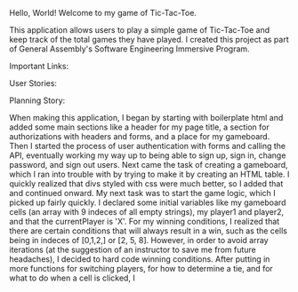 Hello, World! Welcome to my game of Tic-Tac-Toe.

This application allows users to play a simple game of Tic-Tac-Toe and keep track of the total games they have played. I created this project as part of General Assembly's Software Engineering Immersive Program.

Important Links:


User Stories:

Planning Story:

When making this application, I began by starting with boilerplate html and added some main sections like a header for my page title, a section for authorizations with headers and forms, and a place for my gameboard. Then I started the process of user authentication with forms and calling the API, eventually working my way up to being able to sign up, sign in, change password, and sign out users. Next came the task of creating a gameboard, which I ran into trouble with by trying to make it by creating an HTML table. I quickly realized that divs styled with css were much better, so I added that and continued onward.
My next task was to start the game logic, which I picked up fairly quickly. I declared some initial variables like my gameboard cells (an array with 9 indeces of all empty strings), my player1 and player2, and that the currentPlayer is 'X'. For my winning conditions, I realized that there are certain conditions that will always result in a win, such as the cells being in indeces of [0,1,2,] or [2, 5, 8]. However, in order to avoid array iterations (at the suggestion of an instructor to save me from future headaches), I decided to hard code winning conditions. After putting in more functions for switching players, for how to determine a tie, and for what to do when a cell is clicked, I 















<!-- I'm sure you have heard of Tic-Tac-Toe before, but if you haven't then the rules are simple. Follow the on-screen instructions and try to make three in a row of either X's or O's.
The first player to go will always be player 1, who is represented by X's. Each player will go one time, and eventually there will either be a winner with three in a row, or it will be a tie with no one winning.

This project had a lot of 'firsts' for me. It was my very first web application made from scratch, my first time making API calls to a server on my own, and my first time having complete control over what my final product could look like (after meeting the minimum spec requirements of course). Learning coding, especially in an accelerated course, is not easy. This project was the biggest learning curve I have ever experienced, but I am happy that I made it through and proud of what I have been able to accomplish with only three weeks of experience.

When making this game, I started out first with a wireframe and user stories. I wanted my game to be visually appealing, simple to navigate, and I wanted it to be able to keep users interested by displaying player statistics such as a total games and total wins. To see my original wireframe for the project, you may view it at https://imgur.com/gallery/WJb6ZAl. While my final product did not end up lookly totally the way I expected, I like how my vision of the final product changed and I think with the time I was given it was a success.

Once it was time to start the game, I began by starting with boilerplate html and added some main sections like a header for my page title, a section for authorizations with headers and forms, and a place for my gameboard. Then I started the process of user authentication with forms and calling the API, eventually working my way up to being able to sign up, sign in, change password, and sign out users. Next came the task of creating a gameboard, which I ran into trouble with by trying to make it by creating an HTML table. I quickly realized that divs styled with css were much better, so I added that and continued onward.

My next task was to start the game logic, which I picked up fairly quickly. I declared some initial variable like my gameboard cells (an array with 9 indeces of all empty strings), my player1 and player2, and that the currentPlayer is 'X'. For my winning conditions, I realized that there are certain conditions that will always result in a win, such as the cells being in indeces of [0,1,2,] or [2, 5, 8]. However, in order to avoid array iterations (at the suggestion of an instructor to save me from future headaches), I decided to hard code winning conditions. After putting in more functions for switching players, for and for what to do when a cell is clicked, I had  -->
